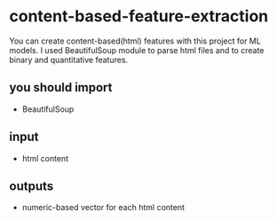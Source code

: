 # content-based-feature-extraction
You can create content-based(html) features with this project for ML models. I used BeautifulSoup module to parse html files and to create binary and quantitative features.

## you should import
- BeautifulSoup

## input
- html content

## outputs
- numeric-based vector for each html content

